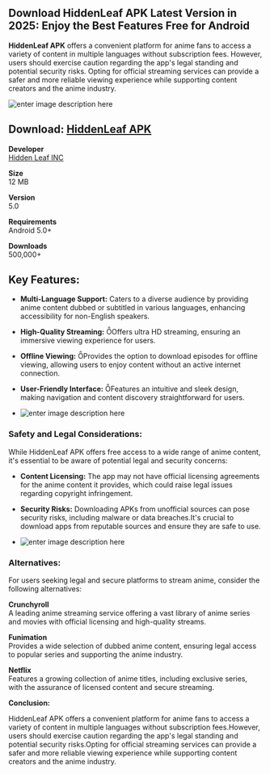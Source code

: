 ## Download HiddenLeaf APK Latest Version in 2025: Enjoy the Best Features Free for Android


**HiddenLeaf APK** offers a convenient platform for anime fans to access a variety of content in multiple languages without subscription fees. However, users should exercise caution regarding the app's legal standing and potential security risks. Opting for official streaming services can provide a safer and more reliable viewing experience while supporting content creators and the anime industry.

![enter image description here](https://image.winudf.com/v2/image1/Y29tLnRoZWZsdXR0ZXJndXkuaGlkZGVuX2xlYWZfYXBwX3NjcmVlbl8wXzE1OTM1NzE0NzlfMDc4/screen-0.webp?h=180&fakeurl=1&type=.webp)
## Download: [HiddenLeaf APK](https://www.apkroute.com/hiddenleaf-apk/)
**Developer**  
[Hidden Leaf INC](https://apkphat.co/dev/hidden-leaf-inc/)

**Size**  
12 MB

**Version**  
5.0

**Requirements**  
Android 5.0+

**Downloads**  
500,000+

## Key Features:

-   **Multi-Language Support:** Caters to a diverse audience by providing anime content dubbed or subtitled in various languages, enhancing accessibility for non-English speakers.
    
-   **High-Quality Streaming:** Offers ultra HD streaming, ensuring an immersive viewing experience for users.
    
-   **Offline Viewing:** Provides the option to download episodes for offline viewing, allowing users to enjoy content without an active internet connection.
    
-   **User-Friendly Interface:** Features an intuitive and sleek design, making navigation and content discovery straightforward for users.
- 
    ![enter image description here](https://image.winudf.com/v2/image1/Y29tLnRoZWZsdXR0ZXJndXkuaGlkZGVuX2xlYWZfYXBwX3NjcmVlbl8xXzE1OTM1NzE0NzlfMDYx/screen-1.webp?h=180&fakeurl=1&type=.webp)

### Safety and Legal Considerations:

While HiddenLeaf APK offers free access to a wide range of anime content, it's essential to be aware of potential legal and security concerns:

-   **Content Licensing:** The app may not have official licensing agreements for the anime content it provides, which could raise legal issues regarding copyright infringement.
    
-   **Security Risks:** Downloading APKs from unofficial sources can pose security risks, including malware or data breaches.It's crucial to download apps from reputable sources and ensure they are safe to use.
- 
    ![enter image description here](https://image.winudf.com/v2/image1/Y29tLnRoZWZsdXR0ZXJndXkuaGlkZGVuX2xlYWZfYXBwX3NjcmVlbl8yXzE1OTM1NzE0ODBfMDE3/screen-2.webp?h=180&fakeurl=1&type=.webp)

### Alternatives:

For users seeking legal and secure platforms to stream anime, consider the following alternatives:

 **Crunchyroll**  
A leading anime streaming service offering a vast library of anime series and movies with official licensing and high-quality streams.

 **Funimation**  
Provides a wide selection of dubbed anime content, ensuring legal access to popular series and supporting the anime industry.

**Netflix**  
Features a growing collection of anime titles, including exclusive series, with the assurance of licensed content and secure streaming.

**Conclusion:**

HiddenLeaf APK offers a convenient platform for anime fans to access a variety of content in multiple languages without subscription fees.However, users should exercise caution regarding the app's legal standing and potential security risks.Opting for official streaming services can provide a safer and more reliable viewing experience while supporting content creators and the anime industry.
